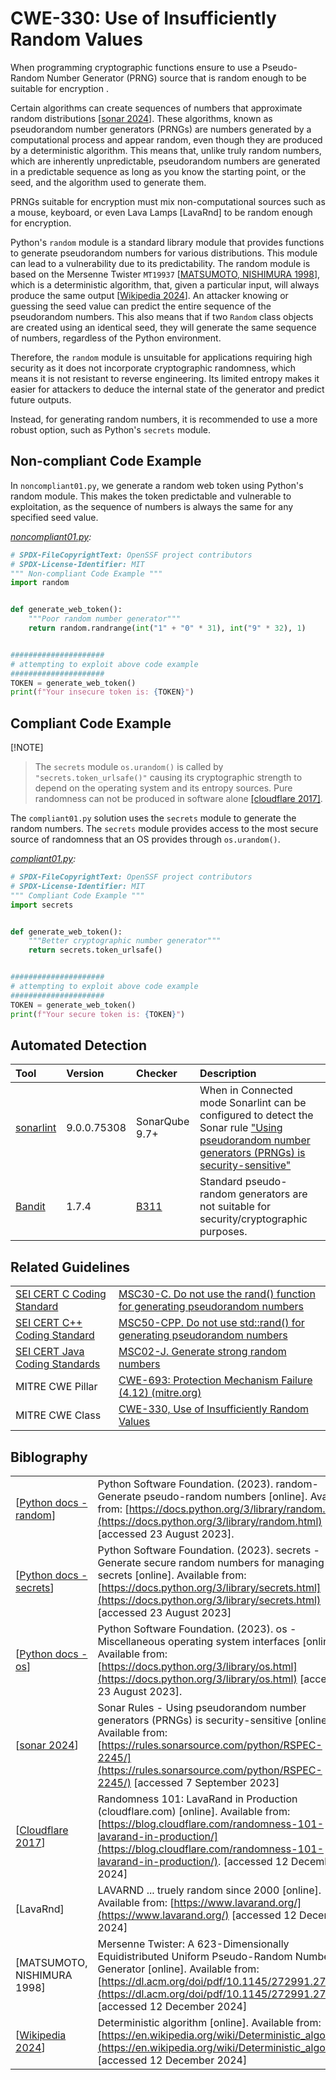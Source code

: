 # CWE-330: Use of Insufficiently Random Values

When programming cryptographic functions ensure to use a Pseudo-Random Number Generator (PRNG) source that is random enough to be suitable for encryption .

Certain algorithms can create sequences of numbers that approximate random distributions [[sonar 2024](https://rules.sonarsource.com/python/RSPEC-2245/)]. These algorithms, known as pseudorandom number generators (PRNGs) are numbers generated by a computational process and appear random, even though they are produced by a deterministic algorithm. This means that, unlike truly random numbers, which are inherently unpredictable, pseudorandom numbers are generated in a predictable sequence as long as you know the starting point, or the seed, and the algorithm used to generate them.

PRNGs suitable for encryption must mix non-computational sources such as a mouse, keyboard, or even  Lava Lamps [LavaRnd] to be random enough for encryption.

Python's `random` module is a standard library module that provides functions to generate pseudorandom numbers for various distributions. This module can lead to a vulnerability due to its predictability. The random module is based on the Mersenne Twister `MT19937`
[[MATSUMOTO, NISHIMURA 1998](https://dl.acm.org/doi/pdf/10.1145/272991.272995)], which is a deterministic algorithm, that, given a particular input, will always produce the same output [[Wikipedia 2024](https://en.wikipedia.org/wiki/Deterministic_algorithm)]. An attacker knowing or guessing the seed value can predict the entire sequence of the pseudorandom numbers. This also means that if two `Random` class objects are created using an identical seed, they will generate the same sequence of numbers, regardless of the Python environment.


Therefore, the `random` module is unsuitable for applications requiring high security as it does not incorporate cryptographic randomness, which means it is not resistant to reverse engineering. Its limited entropy makes it easier for attackers to deduce the internal state of the generator and predict future outputs.

Instead, for generating random numbers, it is recommended to use a more robust option, such as Python's `secrets` module.

## Non-compliant Code Example

In `noncompliant01.py`, we generate a random web token using Python's random module. This makes the token predictable and vulnerable to exploitation, as the sequence of numbers is always the same for any specified seed value.

*[noncompliant01.py](noncompliant01.py):*

```py
# SPDX-FileCopyrightText: OpenSSF project contributors
# SPDX-License-Identifier: MIT
""" Non-compliant Code Example """
import random


def generate_web_token():
    """Poor random number generator"""
    return random.randrange(int("1" + "0" * 31), int("9" * 32), 1)


#####################
# attempting to exploit above code example
#####################
TOKEN = generate_web_token()
print(f"Your insecure token is: {TOKEN}")

```

## Compliant Code Example

 [!NOTE]
> The `secrets` module `os.urandom()` is called by `"secrets.token_urlsafe()"` causing its cryptographic strength to depend on the operating system and its entropy sources.
Pure randomness can not be produced in software alone [[cloudflare 2017]](https://blog.cloudflare.com/randomness-101-lavarand-in-production/).

 The `compliant01.py` solution uses the `secrets` module to generate the random numbers. The `secrets` module provides access to the most secure source of randomness that an OS provides through `os.urandom()`.

*[compliant01.py](compliant01.py):*

```py
# SPDX-FileCopyrightText: OpenSSF project contributors
# SPDX-License-Identifier: MIT
""" Compliant Code Example """
import secrets


def generate_web_token():
    """Better cryptographic number generator"""
    return secrets.token_urlsafe()


#####################
# attempting to exploit above code example
#####################
TOKEN = generate_web_token()
print(f"Your secure token is: {TOKEN}")

```

## Automated Detection

|Tool|Version|Checker|Description|
|:----|:----|:----|:----|
|[sonarlint](https://www.sonarsource.com/products/sonarlint/)|9.0.0.75308|SonarQube 9.7+|When in Connected mode Sonarlint can be configured to detect the Sonar rule ["Using pseudorandom number generators (PRNGs) is security-sensitive"](https://rules.sonarsource.com/python/RSPEC-2245/)|
|[Bandit](https://bandit.readthedocs.io/en/latest/)|1.7.4|[B311](https://bandit.readthedocs.io/en/latest/blacklists/blacklist_calls.html?highlight=B311#b311-random)|Standard pseudo-random generators are not suitable for security/cryptographic purposes.|

## Related Guidelines

|||
|:---|:---|
|[SEI CERT C Coding Standard](https://wiki.sei.cmu.edu/confluence/display/c/SEI+CERT+C+Coding+Standard)|[MSC30-C. Do not use the rand() function for generating pseudorandom numbers](https://wiki.sei.cmu.edu/confluence/display/c/MSC30-C.+Do+not+use+the+rand%28%29+function+for+generating+pseudorandom+numbers)|
|[SEI CERT C++ Coding Standard](https://wiki.sei.cmu.edu/confluence/pages/viewpage.action?pageId=88046682)|[MSC50-CPP. Do not use std::rand() for generating pseudorandom numbers](https://wiki.sei.cmu.edu/confluence/display/cplusplus/MSC50-CPP.+Do+not+use+std%3A%3Arand%28%29+for+generating+pseudorandom+numbers)|
|[SEI CERT Java Coding Standards](https://wiki.sei.cmu.edu/confluence/display/seccode/SEI+CERT+Coding+Standards)| [MSC02-J. Generate strong random numbers](https://wiki.sei.cmu.edu/confluence/display/java/MSC02-J.+Generate+strong+random+numbers)|
|MITRE CWE Pillar| [CWE-693: Protection Mechanism Failure (4.12) (mitre.org)](https://cwe.mitre.org/data/definitions/693.html)|
|MITRE CWE Class|[CWE-330, Use of Insufficiently Random Values](http://cwe.mitre.org/data/definitions/330.html)|

## Biblography

|||
|:---|:---|
|[[Python docs - random](https://docs.python.org/3/library/random.html)]|Python Software Foundation. (2023). random- Generate pseudo-random numbers [online]. Available from: [https://docs.python.org/3/library/random.html](https://docs.python.org/3/library/random.html) [accessed 23 August 2023].|
|[[Python docs - secrets](https://docs.python.org/3/library/secrets.html)]|Python Software Foundation. (2023). secrets - Generate secure random numbers for managing secrets [online]. Available from: [https://docs.python.org/3/library/secrets.html](https://docs.python.org/3/library/secrets.html) [accessed 23 August 2023]|
|[[Python docs - os](https://docs.python.org/3/library/os.html)]|Python Software Foundation. (2023). os - Miscellaneous operating system interfaces [online]. Available from: [https://docs.python.org/3/library/os.html](https://docs.python.org/3/library/os.html) [accessed 23 August 2023].|
|[[sonar 2024](https://rules.sonarsource.com/python/RSPEC-2245/)]|Sonar Rules - Using pseudorandom number generators (PRNGs) is security-sensitive [online]. Available from: [https://rules.sonarsource.com/python/RSPEC-2245/](https://rules.sonarsource.com/python/RSPEC-2245/) [accessed 7 September 2023]|
|[[Cloudflare 2017](https://blog.cloudflare.com/)]| Randomness 101: LavaRand in Production (cloudflare.com) [online]. Available from:[https://blog.cloudflare.com/randomness-101-lavarand-in-production/](https://blog.cloudflare.com/randomness-101-lavarand-in-production/). [accessed 12 December 2024]|
|[LavaRnd]|LAVARND ... truely random since 2000 [online]. Available from: [https://www.lavarand.org/](https://www.lavarand.org/) [accessed 12 December 2024]|
|[MATSUMOTO, NISHIMURA 1998]|Mersenne Twister: A 623-Dimensionally Equidistributed Uniform Pseudo-Random Number Generator [online]. Available from: [https://dl.acm.org/doi/pdf/10.1145/272991.272995](https://dl.acm.org/doi/pdf/10.1145/272991.272995) [accessed 12 December 2024]|
|[[Wikipedia 2024](https://en.wikipedia.org/wiki/Deterministic_algorithm)]|Deterministic algorithm [online]. Available from: [https://en.wikipedia.org/wiki/Deterministic_algorithm](https://en.wikipedia.org/wiki/Deterministic_algorithm) [accessed 12 December 2024]|
